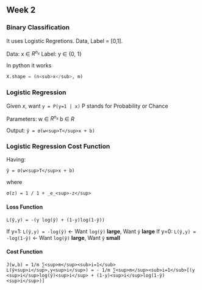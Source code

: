 ## Week 2

### Binary Classification

It uses Logistic Regretions. Data, Label = [0,1].

Data: x ∈ _R<sup>n<sub>x</sub></sup>_
Label: y ∈ {0, 1} 

In python it works
```python
X.shape = (n<sub>x</sub>, m)
```


### Logistic Regression

Given _x_, want `y = P(y=1 | x)` P stands for Probability or Chance

Parameters: w ∈ _R<sup>n<sub>x</sub></sup>_
            b ∈ _R_

Output: `ŷ = σ(w<sup>T</sup>x + b)`

### Logistic Regression Cost Function

Having:
```
ŷ = σ(w<sup>T</sup>x + b)
```
where
```
σ(z) = 1 / 1 + _e_<sup>-z</sup>
```

#### Loss Function
```
L(ŷ,y) = -(y log(ŷ) + (1-y)log(1-ŷ))
```

If y=1: `L(ŷ,y) = -log(ŷ)` <- Want `log(ŷ)` **large**, Want `ŷ` **large**
If y=0: `L(ŷ,y) = -log(1-ŷ)` <- Want `log(ŷ)` **large**, Want `ŷ` **small**

#### Cost Function
```
J(w,b) = 1/m ∑<sup>m</sup><sub>i=1</sub> L(ŷ<sup>i</sup>,y<sup>i</sup>) = - 1/m ∑<sup>m</sup><sub>i=1</sub>[(y <sup>i</sup>log(ŷ)<sup>i</sup> + (1-y)<sup>i</sup>log(1-ŷ)<sup>i</sup>)]


